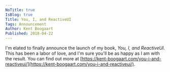 ```yaml
---
NoTitle: true
IsBlog: true
Title: You, I, and ReactiveUI
Tags: Announcement
Author: Kent Boogaart
Published: 2018-04-22
---
```


I'm elated to finally announce the launch of my book, _You, I, and ReactiveUI_. This has been a labor of love, and I'm sure you'll be as happy as I am with the result. You can find out more at [https://kent-boogaart.com/you-i-and-reactiveui/](https://kent-boogaart.com/you-i-and-reactiveui/).
